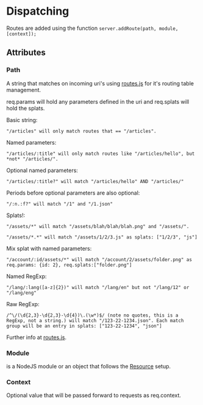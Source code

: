 # Dispatching

Routes are added using the function `server.addRoute(path, module, [context]);`

## Attributes

### Path

A string that matches on incoming uri's using [routes.js](https://github.com/aaronblohowiak/routes.js) for it's routing table management.

req.params will hold any parameters defined in the uri and req.splats will hold the splats.

Basic string:

    "/articles" will only match routes that == "/articles".

Named parameters:

    "/articles/:title" will only match routes like "/articles/hello", but *not* "/articles/".

Optional named parameters:

    "/articles/:title?" will match "/articles/hello" AND "/articles/"

Periods before optional parameters are also optional:

    "/:n.:f?" will match "/1" and "/1.json"

Splats!:

    "/assets/*" will match "/assets/blah/blah/blah.png" and "/assets/".

    "/assets/*.*" will match "/assets/1/2/3.js" as splats: ["1/2/3", "js"]

Mix splat with named parameters:

    "/account/:id/assets/*" will match "/account/2/assets/folder.png" as req.params: {id: 2}, req.splats:["folder.png"]

Named RegExp:

    "/lang/:lang([a-z]{2})" will match "/lang/en" but not "/lang/12" or "/lang/eng"

Raw RegExp:

    /^\/(\d{2,3}-\d{2,3}-\d{4})\.(\w*)$/ (note no quotes, this is a RegExp, not a string.) will match "/123-22-1234.json". Each match group will be an entry in splats: ["123-22-1234", "json"]


Further info at [routes.js](https://github.com/aaronblohowiak/routes.js).


### Module

is a NodeJS module or an object that follows the [Resource](../resource/README.html) setup.

### Context

Optional value that will be passed forward to requests as req.context.
